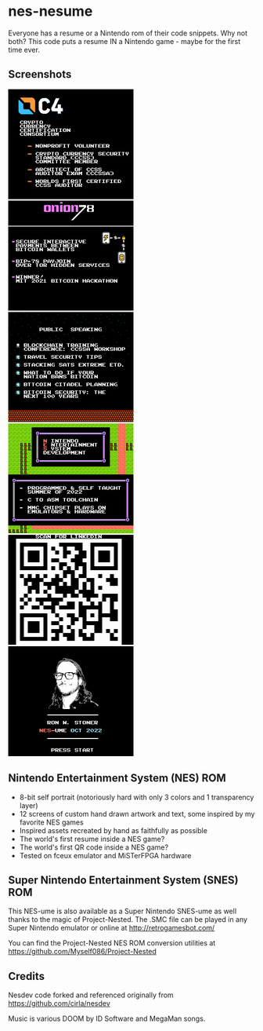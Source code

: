 # nes-nesume
Everyone has a resume or a Nintendo rom of their code snippets. Why not both? This code puts a resume IN a Nintendo game - maybe for the first time ever.

## Screenshots
![](https://raw.githubusercontent.com/ronaldstoner/nes-nesume/main/images/nesume-stoner-1.png)
![](https://raw.githubusercontent.com/ronaldstoner/nes-nesume/main/images/nesume-stoner-2.png)
![](https://raw.githubusercontent.com/ronaldstoner/nes-nesume/main/images/nesume-stoner-3.png)
![](https://raw.githubusercontent.com/ronaldstoner/nes-nesume/main/images/nesume-stoner-4.png)
![](https://raw.githubusercontent.com/ronaldstoner/nes-nesume/main/images/nesume-stoner-5.png)
![](https://raw.githubusercontent.com/ronaldstoner/nes-nesume/main/images/nesume-stoner-6.png)

## Nintendo Entertainment System (NES) ROM
  - 8-bit self portrait (notoriously hard with only 3 colors and 1 transparency layer)
  - 12 screens of custom hand drawn artwork and text, some inspired by my favorite NES games
  - Inspired assets recreated by hand as faithfully as possible
  - The world's first resume inside a NES game?
  - The world's first QR code inside a NES game?
  - Tested on fceux emulator and MiSTerFPGA hardware
 
## Super Nintendo Entertainment System (SNES) ROM
This NES-ume is also available as a Super Nintendo SNES-ume as well thanks to the magic of Project-Nested. The .SMC file can be played in any Super Nintendo emulator or online at http://retrogamesbot.com/
 
You can find the Project-Nested NES ROM conversion utilities at https://github.com/Myself086/Project-Nested

## Credits
Nesdev code forked and referenced originally from https://github.com/cirla/nesdev
  
Music is various DOOM by ID Software and MegaMan songs.

